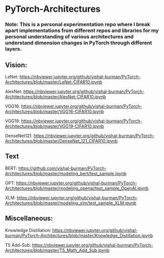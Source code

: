 # PyTorch-Architectures

### Note: This is a personal experimentation repo where I break apart implementations from different repos and libraries for my personal understanding of various architectures and understand dimension changes in PyTorch through different layers.

## Vision:

LeNet: https://nbviewer.jupyter.org/github/vishal-burman/PyTorch-Architectures/blob/master/LeNet-CIFAR10.ipynb

AlexNet: https://nbviewer.jupyter.org/github/vishal-burman/PyTorch-Architectures/blob/master/AlexNet-CIFAR10.ipynb

VGG16: https://nbviewer.jupyter.org/github/vishal-burman/PyTorch-Architectures/blob/master/VGG16-CIFAR10.ipynb

VGG19: https://nbviewer.jupyter.org/github/vishal-burman/PyTorch-Architectures/blob/master/VGG19-CIFAR10.ipynb

DenseNet121: https://nbviewer.jupyter.org/github/vishal-burman/PyTorch-Architectures/blob/master/DenseNet_121_CIFAR10.ipynb



## Text

BERT: https://github.com/vishal-burman/PyTorch-Architectures/blob/master/modeling_bert/test_sample.ipynb

GPT: https://nbviewer.jupyter.org/github/vishal-burman/PyTorch-Architectures/blob/master/modeling_openai/test_sample_OpenAI.ipynb

XLM: https://nbviewer.jupyter.org/github/vishal-burman/PyTorch-Architectures/blob/master/modeling_xlm/test_sample_XLM.ipynb

## Miscellaneous:

Knowledge Distillation: https://nbviewer.jupyter.org/github/vishal-burman/PyTorch-Architectures/blob/master/Knowledge_Distillation.ipynb

T5 Add-Sub: https://nbviewer.jupyter.org/github/vishal-burman/PyTorch-Architectures/blob/master/T5_Math_Add_Sub.ipynb 
